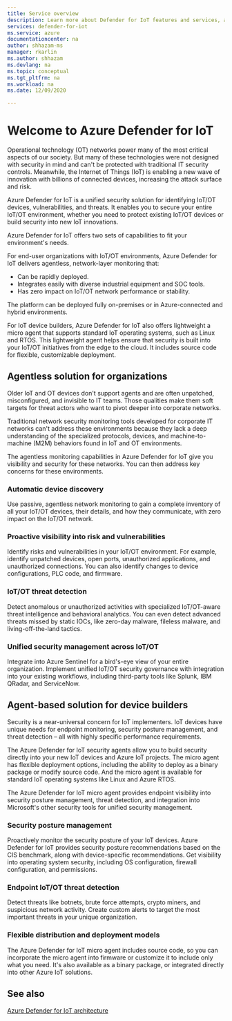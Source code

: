 ```yaml
---
title: Service overview
description: Learn more about Defender for IoT features and services, and understand how Defender for IoT provides comprehensive IoT security.
services: defender-for-iot
ms.service: azure
documentationcenter: na
author: shhazam-ms
manager: rkarlin
ms.author: shhazam
ms.devlang: na
ms.topic: conceptual
ms.tgt_pltfrm: na
ms.workload: na
ms.date: 12/09/2020

---
```


# Welcome to Azure Defender for IoT

Operational technology (OT) networks power many of the most critical aspects of our society. But many of these technologies were not designed with security in mind and can't be protected with traditional IT security controls. Meanwhile, the Internet of Things (IoT) is enabling a new wave of innovation with billions of connected devices, increasing the attack surface and risk.  

Azure Defender for IoT is a unified security solution for identifying IoT/OT devices, vulnerabilities, and threats. It enables you to secure your entire IoT/OT environment, whether you need to protect existing IoT/OT devices or build security into new IoT innovations.  

Azure Defender for IoT offers two sets of capabilities to fit your environment's needs.

For end-user organizations with IoT/OT environments, Azure Defender for IoT delivers agentless, network-layer monitoring that:

- Can be rapidly deployed.
- Integrates easily with diverse industrial equipment and SOC tools.
- Has zero impact on IoT/OT network performance or stability. 

The platform can be deployed fully on-premises or in Azure-connected and hybrid environments.  

For IoT device builders, Azure Defender for IoT also offers lightweight a micro agent that supports standard IoT operating systems, such as Linux and RTOS. This lightweight agent helps ensure that security is built into your IoT/OT initiatives from the edge to the cloud. It includes source code for flexible, customizable deployment. 

## Agentless solution for organizations 

Older IoT and OT devices don't support agents and are often unpatched, misconfigured, and invisible to IT teams. Those qualities make them soft targets for threat actors who want to pivot deeper into corporate networks. 

Traditional network security monitoring tools developed for corporate IT networks can't address these environments because they lack a deep understanding of the specialized protocols, devices, and machine-to-machine (M2M) behaviors found in IoT and OT environments. 

The agentless monitoring capabilities in Azure Defender for IoT give you visibility and security for these networks. You can then address key concerns for these environments. 

### Automatic device discovery  

Use passive, agentless network monitoring to gain a complete inventory of all your IoT/OT devices, their details, and how they communicate, with zero impact on the IoT/OT network.  

### Proactive visibility into risk and vulnerabilities
 
Identify risks and vulnerabilities in your IoT/OT environment. For example, identify unpatched devices, open ports, unauthorized applications, and unauthorized connections. You can also identify changes to device configurations, PLC code, and firmware. 

### IoT/OT threat detection  

Detect anomalous or unauthorized activities with specialized IoT/OT-aware threat intelligence and behavioral analytics. You can even detect advanced threats missed by static IOCs, like zero-day malware, fileless malware, and living-off-the-land tactics. 

### Unified security management across IoT/OT

Integrate into Azure Sentinel for a bird's-eye view of your entire organization. Implement unified IoT/OT security governance with integration into your existing workflows, including third-party tools like Splunk, IBM QRadar, and ServiceNow. 

## Agent-based solution for device builders 

Security is a near-universal concern for IoT implementers. IoT devices have unique needs for endpoint monitoring, security posture management, and threat detection – all with highly specific performance requirements. 

The Azure Defender for IoT security agents allow you to build security directly into your new IoT devices and Azure IoT projects. The micro agent has flexible deployment options, including the ability to deploy as a binary package or modify source code. And the micro agent is available for standard IoT operating systems like Linux and Azure RTOS.  

The Azure Defender for IoT micro agent provides endpoint visibility into security posture management, threat detection, and integration into Microsoft's other security tools for unified security management. 

### Security posture management

Proactively monitor the security posture of your IoT devices. Azure Defender for IoT provides security posture recommendations based on the CIS benchmark, along with device-specific recommendations. Get visibility into operating system security, including OS configuration, firewall configuration, and permissions. 

### Endpoint IoT/OT threat detection

Detect threats like botnets, brute force attempts, crypto miners, and suspicious network activity. Create custom alerts to target the most important threats in your unique organization. 

### Flexible distribution and deployment models 

The Azure Defender for IoT micro agent includes source code, so you can incorporate the micro agent into firmware or customize it to include only what you need. It's also available as a binary package, or integrated directly into other Azure IoT solutions. 

## See also

[Azure Defender for IoT architecture](architecture.md)